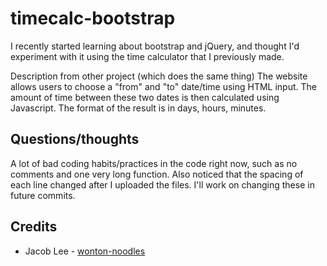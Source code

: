 # timecalc-bootstrap
I recently started learning about bootstrap and jQuery, and thought I'd experiment with it using the time calculator that I previously made.

Description from other project (which does the same thing)
The website allows users to choose a "from" and "to" date/time using HTML input. 
The amount of time between these two dates is then calculated using Javascript.
The format of the result is in days, hours, minutes. 


## Questions/thoughts ##
A lot of bad coding habits/practices in the code right now, such as no comments and one very long function. Also noticed that the spacing of each line changed after I uploaded the files. I'll work on changing these in future commits.

## Credits ##
* Jacob Lee - [wonton-noodles](https://github.com/wonton-noodles)
